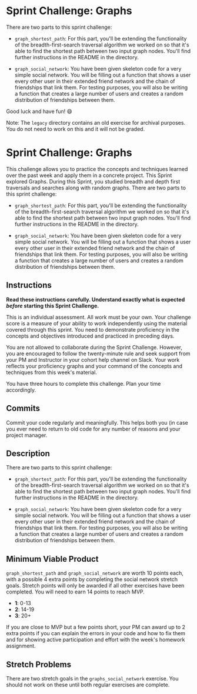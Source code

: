 # Sprint Challenge: Graphs

There are two parts to this sprint challenge:

 * `graph_shortest_path`: For this part, you'll be extending the functionality of the breadth-first-search traversal algorithm we worked on so that it's able to find the shortest path between two input graph nodes. You'll find further instructions in the README in the directory.

 * `graph_social_network`: You have been given skeleton code for a very simple social network. You will be filling out a function that shows a user every other user in their extended friend network and the chain of friendships that link them. For testing purposes, you will also be writing a function that creates a large number of users and creates a random distribution of friendships between them.

Good luck and have fun! :smile:

Note: The `legacy` directory contains an old exercise for archival purposes. You do not need to work on this and it will not be graded.

# Sprint Challenge: Graphs

This challenge allows you to practice the concepts and techniques learned over the past week and apply them in a concrete project. This Sprint explored Graphs. During this Sprint, you studied breadth and depth first traversals and searches along with random graphs. There are two parts to this sprint challenge:

 * `graph_shortest_path`: For this part, you'll be extending the functionality of the breadth-first-search traversal algorithm we worked on so that it's able to find the shortest path between two input graph nodes. You'll find further instructions in the README in the directory.

 * `graph_social_network`: You have been given skeleton code for a very simple social network. You will be filling out a function that shows a user every other user in their extended friend network and the chain of friendships that link them. For testing purposes, you will also be writing a function that creates a large number of users and creates a random distribution of friendships between them.

## Instructions

**Read these instructions carefully. Understand exactly what is expected _before_ starting this Sprint Challenge.**

This is an individual assessment. All work must be your own. Your challenge score is a measure of your ability to work independently using the material covered through this sprint. You need to demonstrate proficiency in the concepts and objectives introduced and practiced in preceding days.

You are not allowed to collaborate during the Sprint Challenge. However, you are encouraged to follow the twenty-minute rule and seek support from your PM and Instructor in your cohort help channel on Slack. Your work reflects your proficiency graphs and your command of the concepts and techniques from this week's material.

You have three hours to complete this challenge. Plan your time accordingly.

## Commits

Commit your code regularly and meaningfully. This helps both you (in case you ever need to return to old code for any number of reasons and your project manager.

## Description

There are two parts to this sprint challenge:

 * `graph_shortest_path`: For this part, you'll be extending the functionality of the breadth-first-search traversal algorithm we worked on so that it's able to find the shortest path between two input graph nodes. You'll find further instructions in the README in the directory.

 * `graph_social_network`: You have been given skeleton code for a very simple social network. You will be filling out a function that shows a user every other user in their extended friend network and the chain of friendships that link them. For testing purposes, you will also be writing a function that creates a large number of users and creates a random distribution of friendships between them.

## Minimum Viable Product

`graph_shortest_path` and `graph_social_network` are worth 10 points each, with a possible 4 extra points by completing the social network stretch goals. Stretch points will only be awarded if all other exercises have been completed. You will need to earn 14 points to reach MVP.

* __1__: 0-13
* __2__: 14-19
* __3__: 20+

If you are close to MVP but a few points short, your PM can award up to 2 extra points if you can explain the errors in your code and how to fix them and for showing active participation and effort with the week's homework assignment.

## Stretch Problems

There are two stretch goals in the `graphs_social_network` exercise. You should not work on these until both regular exercises are complete.
